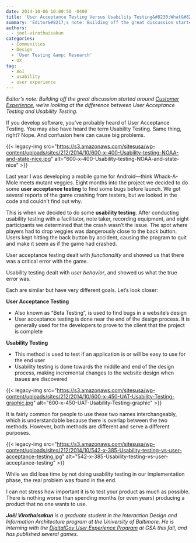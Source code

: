 ```yaml
---
date: 2014-10-06 10:00:50 -0400
title: 'User Acceptance Testing Versus Usability Testing&#8230;What&#8217;s the Dif?'
summary: 'Editor&#8217;s note: Building off the great discussion started around Customer Experience, we&rsquo;re looking at the difference between User Acceptance Testing and Usability Testing.  If you develop software, you&#8217;ve probably heard of User Acceptance Testing. You may also have heard the term Usability Testing. Same thing, right? Nope. And confusion here can cause big problems. {{< legacy-img src="https://s3.amazonaws.com/sitesusa/wp-content/uploads/sites/212/2014/10/600-x-400-Usability-testing-NOAA-and-state-nice.jpg" alt="600-x-400-Usability-testing-NOAA-and-state-nice"'
authors:
  - joel-virothaisakun
categories:
  - Communities
  - Design
  - 'User Testing &amp; Research'
  - UX
tag:
  - AoI
  - usability
  - user experience
---
```


_Editor&#8217;s note: Building off the great discussion started around [Customer Experience](https://www.WHATEVER/2014/07/07/user-experience-ux-vs-customer-experience-cx-whats-the-dif/), we’re looking at the difference between User Acceptance Testing and Usability Testing._ 

If you develop software, you&#8217;ve probably heard of User Acceptance Testing. You may also have heard the term Usability Testing. Same thing, right? Nope. And confusion here can cause big problems.

{{< legacy-img src="https://s3.amazonaws.com/sitesusa/wp-content/uploads/sites/212/2014/10/600-x-400-Usability-testing-NOAA-and-state-nice.jpg" alt="600-x-400-Usability-testing-NOAA-and-state-nice" >}}

Last year I was developing a mobile game for Android—think Whack-A-Mole meets mutant veggies. Eight months into the project we decided to do some **user acceptance testing** to find some bugs before launch. We got several reports of the game crashing from testers, but we looked in the code and couldn&#8217;t find out why.

This is when we decided to do some **usability testing**. After conducting usability testing with a facilitator, note taker, recording equipment, and eight participants we determined that the crash wasn&#8217;t the issue. The spot where players had to drop veggies was dangerously close to the back button. Users kept hitting the back button by accident, causing the program to quit and make it seem as if the game had crashed.

User acceptance testing dealt with _functionality_ and showed us that there was a critical error with the game.

Usability testing dealt with _user behavior_, and showed us what the true error was.

Each are similar but have very different goals. Let’s look closer:

**User Acceptance Testing**

  * Also known as “Beta Testing”, is used to find bugs in a website’s design
  * User acceptance testing is done near the end of the design process. It is generally used for the developers to prove to the client that the project is complete

**Usability Testing**

  * This method is used to test if an application is or will be easy to use for the end user
  * Usability testing is done towards the middle and end of the design process, making incremental changes to the website design when issues are discovered

{{< legacy-img src="https://s3.amazonaws.com/sitesusa/wp-content/uploads/sites/212/2014/10/600-x-450-UAT-Usability-Testing-graphic.jpg" alt="600-x-450-UAT-Usability-Testing-graphic" >}}

It is fairly common for people to use these two names interchangeably, which is understandable because there is overlap between the two methods. However, both methods are different and serve a different purposes.

{{< legacy-img src="https://s3.amazonaws.com/sitesusa/wp-content/uploads/sites/212/2014/10/542-x-385-Usability-testing-vs-user-acceptance-testing.jpg" alt="542-x-385-Usability-testing-vs-user-acceptance-testing" >}}

While we did lose time by not doing usability testing in our implementation phase, the real problem was found in the end.

I can not stress how important it is to test your product as much as possible. There is nothing worse than spending months (or even years) producing a product that no one wants to use.

_**Joël Virothaisakun** is a graduate student in the Interaction Design and Information Architecture program at the University of Baltimore. He is interning with the [DigitalGov User Experience Program](https://www.WHATEVER/resources/digitalgov-user-experience-program/) at GSA this fall, and has published several games._